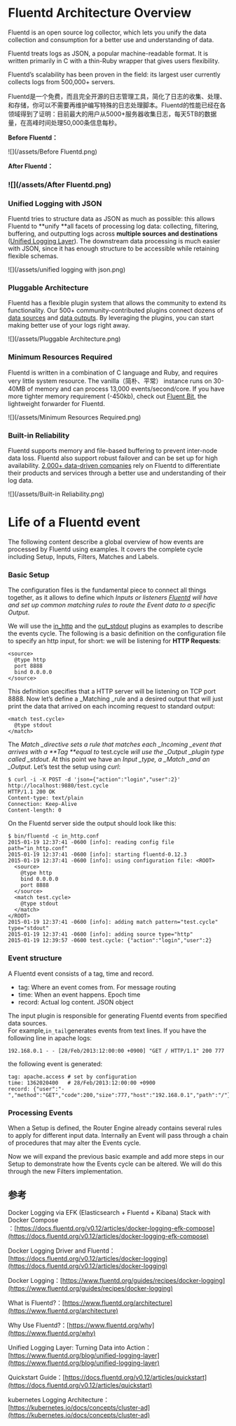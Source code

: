 # Fluentd Architecture Overview

Fluentd is an open source log collector, which lets you unify the data collection and consumption for a better use and understanding of data.

Fluentd treats logs as JSON, a popular machine-readable format. It is written primarily in C with a thin-Ruby wrapper that gives users flexibility.

Fluentd’s scalability has been proven in the field: its largest user currently collects logs from 500,000+ servers.

Fluentd是一个免费，而且完全开源的日志管理工具，简化了日志的收集、处理、和存储，你可以不需要再维护编写特殊的日志处理脚本。Fluentd的性能已经在各领域得到了证明：目前最大的用户从5000+服务器收集日志，每天5TB的数据量，在高峰时间处理50,000条信息每秒。

**Before Fluentd：**

![](/assets/Before Fluentd.png)

**After Fluentd：**

### ![](/assets/After Fluentd.png)

### Unified Logging with JSON

Fluentd tries to structure data as JSON as much as possible: this allows Fluentd to **unify **all facets of processing log data: collecting, filtering, buffering, and outputting logs across **multiple sources and destinations** \([Unified Logging Layer](http://www.fluentd.org/blog/unified-logging-layer)\). The downstream data processing is much easier with JSON, since it has enough structure to be accessible while retaining flexible schemas.

![](/assets/unified logging with json.png)

### Pluggable Architecture

Fluentd has a flexible plugin system that allows the community to extend its functionality. Our 500+ community-contributed plugins connect dozens of [data sources](https://www.fluentd.org/datasources) and [data outputs](https://www.fluentd.org/dataoutputs). By leveraging the plugins, you can start making better use of your logs right away.

![](/assets/Pluggable Architecture.png)

### Minimum Resources Required

Fluentd is written in a combination of C language and Ruby, and requires very little system resource. The vanilla（简朴、平常） instance runs on 30-40MB of memory and can process 13,000 events/second/core. If you have more tighter memory requirement \(-450kb\), check out [Fluent Bit](http://fluentbit.io/), the lightweight forwarder for Fluentd.

![](/assets/Minimum Resources Required.png)

### Built-in Reliability

Fluentd supports memory and file-based buffering to prevent inter-node data loss. Fluentd also support robust failover and can be set up for high availability. [2,000+ data-driven companies](https://www.fluentd.org/testimonials) rely on Fluentd to differentiate their products and services through a better use and understanding of their log data.

![](/assets/Built-in Reliability.png)

# Life of a Fluentd event

The following content describe a global overview of how events are processed by Fluentd using examples. It covers the complete cycle including Setup, Inputs, Filters, Matches and Labels.

### Basic Setup

The configuration files is the fundamental piece to connect all things together, as it allows to define which _Inputs or listeners _[_Fluentd_](http://fluentd.org/)_ will have and set up common matching rules to route the  Event  data to a specific  Output_.

We will use the [in\_http](https://docs.fluentd.org/v0.12/articles/in_http) and the [out\_stdout](https://docs.fluentd.org/v0.12/articles/out_stdout) plugins as examples to describe the events cycle. The following is a basic definition on the configuration file to specify an http input, for short: we will be listening for **HTTP Requests**:

```
<source>
  @type http
  port 8888
  bind 0.0.0.0
</source>
```

This definition specifies that a HTTP server will be listening on TCP port 8888. Now let’s define a  \_Matching  \_rule and a desired output that will just print the data that arrived on each incoming request to standard output:

```
<match test.cycle>
  @type stdout
</match>
```

The _Match \_directive sets a rule that matches each \_Incoming \_event that arrives with a **Tag **equal to_ test.cycle _will use the \_Output \_plugin type called \_stdout_. At this point we have an _Input \_type, a \_Match \_and an \_Output_. Let’s test the setup using _curl_:

```
$ curl -i -X POST -d 'json={"action":"login","user":2}' http://localhost:9880/test.cycle
HTTP/1.1 200 OK
Content-type: text/plain
Connection: Keep-Alive
Content-length: 0
```

On the Fluentd server side the output should look like this:

```
$ bin/fluentd -c in_http.conf
2015-01-19 12:37:41 -0600 [info]: reading config file path="in_http.conf"
2015-01-19 12:37:41 -0600 [info]: starting fluentd-0.12.3
2015-01-19 12:37:41 -0600 [info]: using configuration file: <ROOT>
  <source>
    @type http
    bind 0.0.0.0
    port 8888
  </source>
  <match test.cycle>
    @type stdout
  </match>
</ROOT>
2015-01-19 12:37:41 -0600 [info]: adding match pattern="test.cycle" type="stdout"
2015-01-19 12:37:41 -0600 [info]: adding source type="http"
2015-01-19 12:39:57 -0600 test.cycle: {"action":"login","user":2}
```

### Event structure

A Fluentd event consists of a tag, time and record.

* tag: Where an event comes from. For message routing
* time: When an event happens. Epoch time
* record: Actual log content. JSON object

The input plugin is responsible for generating Fluentd events from specified data sources.  
For example,`in_tail`generates events from text lines. If you have the following line in apache logs:

```
192.168.0.1 - - [28/Feb/2013:12:00:00 +0900] "GET / HTTP/1.1" 200 777
```

the following event is generated:

```
tag: apache.access # set by configuration
time: 1362020400   # 28/Feb/2013:12:00:00 +0900
record: {"user":"-","method":"GET","code":200,"size":777,"host":"192.168.0.1","path":"/"}
```

### Processing Events

When a Setup is defined, the Router Engine already contains several rules to apply for different input data. Internally an Event will pass through a chain of procedures that may alter the Events cycle.

Now we will expand the previous basic example and add more steps in our Setup to demonstrate how the Events cycle can be altered. We will do this through the new Filters implementation.

## 参考

Docker Logging via EFK \(Elasticsearch + Fluentd + Kibana\) Stack with Docker Compose  
：[https://docs.fluentd.org/v0.12/articles/docker-logging-efk-compose](https://docs.fluentd.org/v0.12/articles/docker-logging-efk-compose)

Docker Logging Driver and Fluentd：[https://docs.fluentd.org/v0.12/articles/docker-logging](https://docs.fluentd.org/v0.12/articles/docker-logging)

Docker Logging：[https://www.fluentd.org/guides/recipes/docker-logging](https://www.fluentd.org/guides/recipes/docker-logging)

What is Fluentd?：[https://www.fluentd.org/architecture](https://www.fluentd.org/architecture)

Why Use Fluentd?：[https://www.fluentd.org/why](https://www.fluentd.org/why)

Unified Logging Layer: Turning Data into Action：[https://www.fluentd.org/blog/unified-logging-layer](https://www.fluentd.org/blog/unified-logging-layer)

Quickstart Guide：[https://docs.fluentd.org/v0.12/articles/quickstart](https://docs.fluentd.org/v0.12/articles/quickstart)

kubernetes Logging Architecture：[https://kubernetes.io/docs/concepts/cluster-ad](https://kubernetes.io/docs/concepts/cluster-ad)

